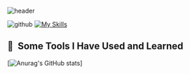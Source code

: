 ![header](https://capsule-render.vercel.app/api?type=waving&color=0:32519b,100:465c99&height=120&section=header&text=Hello%20I'M%20David%20Lorent&fontSize=50&fontColor=ffffff&animation=fadeIn)


<!--
**zowlou/zowlou** is a ✨ _special_ ✨ repository because its `README.md` (this file) appears on your GitHub profile.

Here are some ideas to get you started:

- 🔭 I’m currently working on ...
- 🌱 I’m currently learning ...
- 👯 I’m looking to collaborate on ...
- 🤔 I’m looking for help with ...
- 💬 Ask me about ...
- 📫 How to reach me: ...
- 😄 Pronouns: ...
- ⚡ Fun fact: ...
-->

![github](https://img.shields.io/badge/GitHub-000000?style=for-the-badge&logo=GitHub&logoColor=white)
[![My Skills](https://skillicons.dev/icons?i=js,html,css,ai,ps,figma,html,css,sass,tailwind,bootstrap,react,php,laravel,visualstudio,github,mysql,nodejs)](https://skillicons.dev)

<h2> 🚀 &nbsp;Some Tools I Have Used and Learned</h2>
 
          
          



[![Anurag's GitHub stats](https://github-readme-stats.vercel.app/api?username=zowlou)]
          

